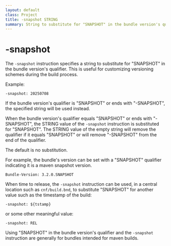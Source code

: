 ```yaml
---
layout: default
class: Project
title: -snapshot STRING 
summary: String to substitute for "SNAPSHOT" in the bundle version's qualifier
---
```


# -snapshot

The `-snapshot` instruction specifies a string to substitute for "SNAPSHOT" in the bundle version's qualifier. This is useful for customizing versioning schemes during the build process.

Example:

```
-snapshot: 20250708
```

If the bundle version's qualifier is "SNAPSHOT" or ends with "-SNAPSHOT", the specified string will be used instead.

When the bundle version's qualifier equals "SNAPSHOT" or ends with "-SNAPSHOT", the STRING
value of the `-snapshot` instruction is substituted for "SNAPSHOT". The STRING value of
the empty string will remove the qualifier if it equals "SNAPSHOT" or
will remove "-SNAPSHOT" from the end of the qualifier.

The default is no substitution.

For example, the bundle's version can be set with a "SNAPSHOT" qualifier indicating it is
a maven snapshot version.

	Bundle-Version: 3.2.0.SNAPSHOT

When time to release, the `-snapshot` instruction can be used, in a central location such
as `cnf/build.bnd`, to substitute "SNAPSHOT" for another value such as the timestamp of
the build:

	-snapshot: ${tstamp}

or some other meaningful value:

	-snapshot: REL

Using "SNAPSHOT" in the bundle version's qualifier and the `-snapshot` instruction 
are generally for bundles intended for maven builds.
